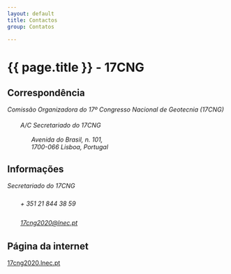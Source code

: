 ```yaml
---
layout: default
title: Contactos
group: Contatos

---
```


# {{ page.title }} - 17CNG

## Correspondência

*Comissão Organizadora do 17º Congresso Nacional de Geotecnia (17CNG)*

<i class="fa fa-envelope" style="font-size:20px; padding: 0px 10px 0px 20px"> </i> <i>A/C Secretariado do 17CNG</i><br>
<address style="padding: 0px 0px 0px 55px"> Avenida do Brasil, n. 101,<br>1700-066 Lisboa, Portugal<br>
</address>

 
## <i class="fa fa-info-circle"></i> Informações 

*Secretariado do 17CNG*

<address>
<i class="fa fa-phone" style="font-size:25px; padding: 0px 10px 0px 20px"></i>   + 351 21 844 38 59<br> 

<i class="fa fa-inbox" style="font-size:25px; padding: 0px 10px 0px 20px"></i>   17cng2020@lnec.pt
</address>

## Página da internet


[17cng2020.lnec.pt](http://17cng2020.lnec.pt)

